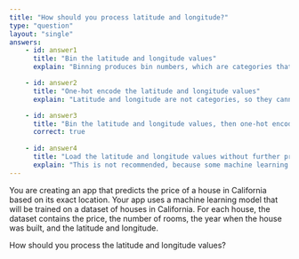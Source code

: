 ```yaml
---
title: "How should you process latitude and longitude?"
type: "question"
layout: "single"
answers:
    - id: answer1
      title: "Bin the latitude and longitude values"
      explain: "Binning produces bin numbers, which are categories that must be one-hot encoded."

    - id: answer2
      title: "One-hot encode the latitude and longitude values"
      explain: "Latitude and longitude are not categories, so they cannot be one-hot encoded."

    - id: answer3
      title: "Bin the latitude and longitude values, then one-hot encode the bin numbers"
      correct: true
      
    - id: answer4
      title: "Load the latitude and longitude values without further processing"
      explain: "This is not recommended, because some machine learning algorithms prioritize large numbers and might conclude that houses in the top-left corner of the state of California are more important than houses in the bottom-right corner."
---
```


You are creating an app that predicts the price of a house in California based on its exact location. Your app uses a machine learning model that will be trained on a dataset of houses in California. For each house, the dataset contains the price, the number of rooms, the year when the house was built, and the latitude and longitude. 

How should you process the latitude and longitude values?